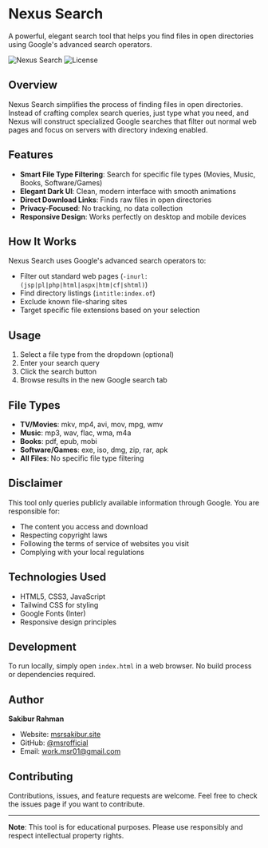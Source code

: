 # Nexus Search

A powerful, elegant search tool that helps you find files in open directories using Google's advanced search operators.

![Nexus Search](https://img.shields.io/badge/Version-1.0.0-blue) ![License](https://img.shields.io/badge/License-MIT-green)

## Overview

Nexus Search simplifies the process of finding files in open directories. Instead of crafting complex search queries, just type what you need, and Nexus will construct specialized Google searches that filter out normal web pages and focus on servers with directory indexing enabled.

## Features

- **Smart File Type Filtering**: Search for specific file types (Movies, Music, Books, Software/Games)
- **Elegant Dark UI**: Clean, modern interface with smooth animations
- **Direct Download Links**: Finds raw files in open directories
- **Privacy-Focused**: No tracking, no data collection
- **Responsive Design**: Works perfectly on desktop and mobile devices

## How It Works

Nexus Search uses Google's advanced search operators to:
- Filter out standard web pages (`-inurl:(jsp|pl|php|html|aspx|htm|cf|shtml)`)
- Find directory listings (`intitle:index.of`)
- Exclude known file-sharing sites
- Target specific file extensions based on your selection

## Usage

1. Select a file type from the dropdown (optional)
2. Enter your search query
3. Click the search button
4. Browse results in the new Google search tab

## File Types

- **TV/Movies**: mkv, mp4, avi, mov, mpg, wmv
- **Music**: mp3, wav, flac, wma, m4a
- **Books**: pdf, epub, mobi
- **Software/Games**: exe, iso, dmg, zip, rar, apk
- **All Files**: No specific file type filtering

## Disclaimer

This tool only queries publicly available information through Google. You are responsible for:
- The content you access and download
- Respecting copyright laws
- Following the terms of service of websites you visit
- Complying with your local regulations

## Technologies Used

- HTML5, CSS3, JavaScript
- Tailwind CSS for styling
- Google Fonts (Inter)
- Responsive design principles

## Development

To run locally, simply open `index.html` in a web browser. No build process or dependencies required.

## Author

**Sakibur Rahman**
- Website: [msrsakibur.site](https://msrsakibur.site)
- GitHub: [@msrofficial](https://github.com/msrofficial)
- Email: work.msr01@gmail.com

## Contributing

Contributions, issues, and feature requests are welcome. Feel free to check the issues page if you want to contribute.

---

**Note**: This tool is for educational purposes. Please use responsibly and respect intellectual property rights.
